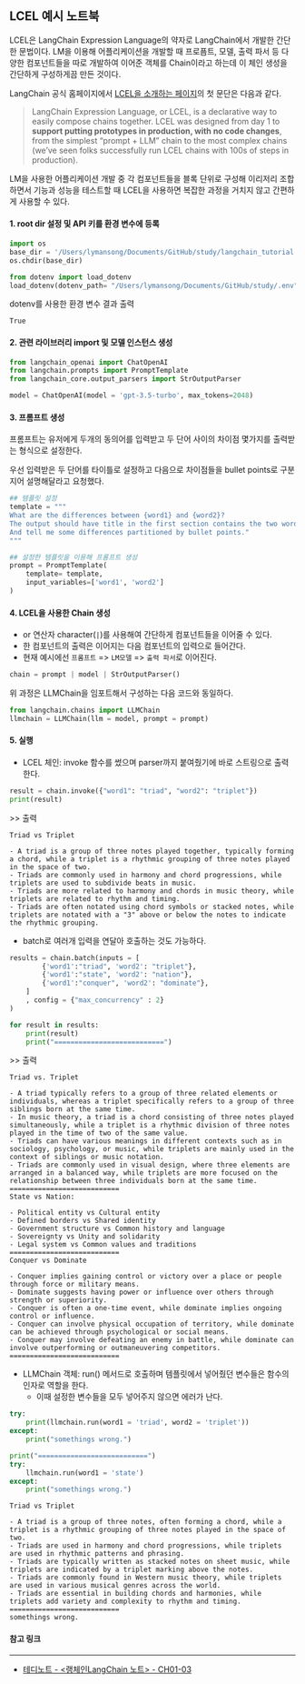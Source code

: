 ## LCEL 예시 노트북

LCEL은 LangChain Expression Language의 약자로 LangChain에서 개발한 간단한 문법이다. LM을 이용해 어플리케이션을 개발할 때 프로픔트, 모델, 출력 파서 등 다양한 컴포넌트들을 따로 개발하여 이어준 객체를 Chain이라고 하는데 이 체인 생성을 간단하게 구성하게끔 만든 것이다.

LangChain 공식 홈페이지에서 [LCEL을 소개하는 페이지](https://python.langchain.com/docs/expression_language/)의 첫 문단은 다음과 같다.

> LangChain Expression Language, or LCEL, is a declarative way to easily compose chains together. LCEL was designed from day 1 to **support putting prototypes in production, with no code changes**, from the simplest “prompt + LLM” chain to the most complex chains (we’ve seen folks successfully run LCEL chains with 100s of steps in production).

LM을 사용한 어플리케이션 개발 중 각 컴포넌트들을 블록 단위로 구성해 이리저리 조합하면서 기능과 성능을 테스트할 때 LCEL을 사용하면 복잡한 과정을 거치지 않고 간편하게 사용할 수 있다.



#### 1. root dir 설정 및 API 키를 환경 변수에 등록


```python
import os
base_dir = '/Users/lymansong/Documents/GitHub/study/langchain_tutorial'
os.chdir(base_dir)

from dotenv import load_dotenv
load_dotenv(dotenv_path= "/Users/lymansong/Documents/GitHub/study/.env")
```

dotenv를 사용한 환경 변수 결과 출력


    True



#### 2. 관련 라이브러리 import 및 모델 인스턴스 생성


```python
from langchain_openai import ChatOpenAI
from langchain.prompts import PromptTemplate
from langchain_core.output_parsers import StrOutputParser

model = ChatOpenAI(model = 'gpt-3.5-turbo', max_tokens=2048)
```

#### 3. 프롬프트 생성

프롬프트는 유저에게 두개의 동의어를 입력받고 두 단어 사이의 차이점 몇가지를 출력받는 형식으로 설정한다.

우선 입력받은 두 단어를 타이틀로 설정하고 다음으로 차이점들을 bullet points로 구분지어 설명해달라고 요청했다.


```python
## 템플릿 설정
template = """
What are the differences between {word1} and {word2}? 
The output should have title in the first section contains the two words.
And tell me some differences partitioned by bullet points."
"""

## 설정한 템플릿을 이용해 프롬프트 생성
prompt = PromptTemplate(
    template= template,
    input_variables=['word1', 'word2']
)
```

#### 4. LCEL을 사용한 Chain 생성

- or 연산자 character(`|`)를 사용해여 간단하게 컴포넌트들을 이어줄 수 있다.
- 한 컴포넌트의 출력은 이어지는 다음 컴포넌트의 입력으로 들어간다.
- 현재 예시에선 `프롬프트` => `LM모델` => `출력 파서`로 이어진다.


```python
chain = prompt | model | StrOutputParser()
```

위 과정은 LLMChain을 임포트해서 구성하는 다음 코드와 동일하다.


```python
from langchain.chains import LLMChain
llmchain = LLMChain(llm = model, prompt = prompt)
```

#### 5. 실행

- LCEL 체인: invoke 함수를 썼으며 parser까지 붙여줬기에 바로 스트링으로 출력한다.


```python
result = chain.invoke({"word1": "triad", "word2": "triplet"})
print(result)
```

\>\> 출력

    Triad vs Triplet
    
    - A triad is a group of three notes played together, typically forming a chord, while a triplet is a rhythmic grouping of three notes played in the space of two.
    - Triads are commonly used in harmony and chord progressions, while triplets are used to subdivide beats in music.
    - Triads are more related to harmony and chords in music theory, while triplets are related to rhythm and timing.
    - Triads are often notated using chord symbols or stacked notes, while triplets are notated with a "3" above or below the notes to indicate the rhythmic grouping.

- batch로 여러개 입력을 연달아 호출하는 것도 가능하다.

```python
results = chain.batch(inputs = [
        {'word1':"triad", 'word2': "triplet"},
        {'word1':"state", 'word2': "nation"},
        {'word1':"conquer", 'word2': "dominate"},
    ]  
    , config = {"max_concurrency" : 2}
)

for result in results:
    print(result)
    print("===========================")
```

\>\> 출력

    Triad vs. Triplet
    
    - A triad typically refers to a group of three related elements or individuals, whereas a triplet specifically refers to a group of three siblings born at the same time.
    - In music theory, a triad is a chord consisting of three notes played simultaneously, while a triplet is a rhythmic division of three notes played in the time of two of the same value.
    - Triads can have various meanings in different contexts such as in sociology, psychology, or music, while triplets are mainly used in the context of siblings or music notation.
    - Triads are commonly used in visual design, where three elements are arranged in a balanced way, while triplets are more focused on the relationship between three individuals born at the same time.
    ===========================
    State vs Nation:
    
    - Political entity vs Cultural entity
    - Defined borders vs Shared identity
    - Government structure vs Common history and language
    - Sovereignty vs Unity and solidarity
    - Legal system vs Common values and traditions
    ===========================
    Conquer vs Dominate
    
    - Conquer implies gaining control or victory over a place or people through force or military means.
    - Dominate suggests having power or influence over others through strength or superiority.
    - Conquer is often a one-time event, while dominate implies ongoing control or influence.
    - Conquer can involve physical occupation of territory, while dominate can be achieved through psychological or social means.
    - Conquer may involve defeating an enemy in battle, while dominate can involve outperforming or outmaneuvering competitors.
    ===========================

- LLMChain 객체: run() 메서드로 호출하며 템플릿에서 넣어줬던 변수들은 함수의 인자로 역할을 한다.
  - 이때 설정한 변수들을 모두 넣어주지 않으면 에러가 난다.  

```python
try:
    print(llmchain.run(word1 = 'triad', word2 = 'triplet'))
except:
    print("somethings wrong.")

print("===========================")
try:
    llmchain.run(word1 = 'state')
except:
    print("somethings wrong.")
```

    Triad vs Triplet
    
    - A triad is a group of three notes, often forming a chord, while a triplet is a rhythmic grouping of three notes played in the space of two.
    - Triads are used in harmony and chord progressions, while triplets are used in rhythmic patterns and phrasing.
    - Triads are typically written as stacked notes on sheet music, while triplets are indicated by a triplet marking above the notes.
    - Triads are commonly found in Western music theory, while triplets are used in various musical genres across the world.
    - Triads are essential in building chords and harmonies, while triplets add variety and complexity to rhythm and timing.
    ===========================
    somethings wrong.





#### 참고 링크

---

- [테디노트 - <랭체인LangChain 노트> - CH01-03](https://wikidocs.net/233344)
